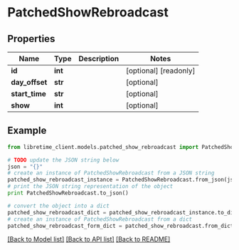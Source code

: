 # PatchedShowRebroadcast


## Properties

Name | Type | Description | Notes
------------ | ------------- | ------------- | -------------
**id** | **int** |  | [optional] [readonly] 
**day_offset** | **str** |  | [optional] 
**start_time** | **str** |  | [optional] 
**show** | **int** |  | [optional] 

## Example

```python
from libretime_client.models.patched_show_rebroadcast import PatchedShowRebroadcast

# TODO update the JSON string below
json = "{}"
# create an instance of PatchedShowRebroadcast from a JSON string
patched_show_rebroadcast_instance = PatchedShowRebroadcast.from_json(json)
# print the JSON string representation of the object
print PatchedShowRebroadcast.to_json()

# convert the object into a dict
patched_show_rebroadcast_dict = patched_show_rebroadcast_instance.to_dict()
# create an instance of PatchedShowRebroadcast from a dict
patched_show_rebroadcast_form_dict = patched_show_rebroadcast.from_dict(patched_show_rebroadcast_dict)
```
[[Back to Model list]](../README.md#documentation-for-models) [[Back to API list]](../README.md#documentation-for-api-endpoints) [[Back to README]](../README.md)


